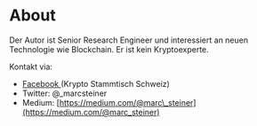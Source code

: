 # About

Der Autor ist Senior Research Engineer und interessiert an neuen Technologie wie Blockchain. Er ist kein Kryptoexperte.

Kontakt via: 

* [Facebook ](https://www.facebook.com/groups/KryptoStammtischSchweiz)\(Krypto Stammtisch Schweiz\)
* Twitter: @\_marcsteiner
* Medium: [https://medium.com/@marc\_steiner](https://medium.com/@marc_steiner)

